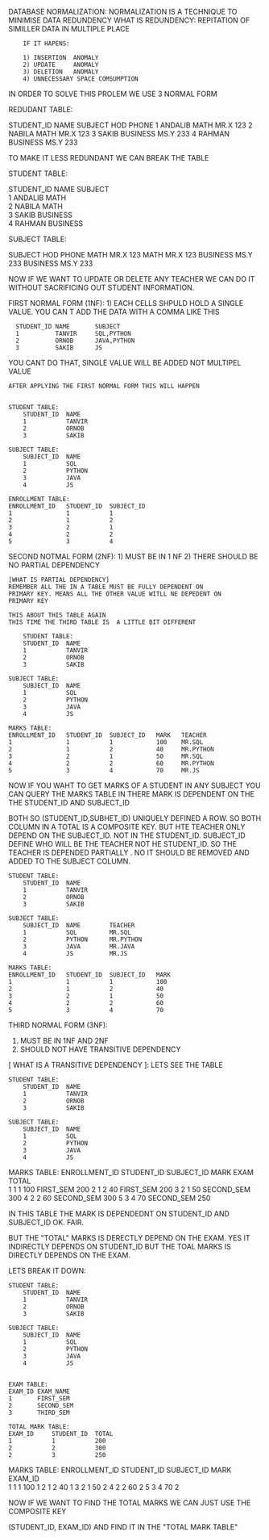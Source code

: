 DATABASE NORMALIZATION:
	NORMALIZATION IS A TECHNIQUE TO MINIMISE DATA REDUNDENCY
	WHAT IS REDUNDENCY:
		REPITATION OF SIMILLER DATA IN MULTIPLE PLACE

		IF IT HAPENS:

		1) INSERTION  ANOMALY
		2) UPDATE     ANOMALY
		3) DELETION   ANOMALY
		4) UNNECESSARY SPACE COMSUMPTION

IN ORDER TO SOLVE THIS PROLEM WE USE 3 NORMAL FORM

REDUDANT TABLE:

STUDENT_ID		NAME		SUBJECT		HOD		PHONE
1 				ANDALIB		MATH        MR.X    123
2               NABILA 		MATH        MR.X    123
3               SAKIB		BUSINESS	MS.Y    233
4				RAHMAN		BUSINESS	MS.Y    233

TO MAKE IT LESS REDUNDANT WE CAN BREAK THE TABLE



STUDENT TABLE:

STUDENT_ID		NAME		SUBJECT		
1 				ANDALIB		MATH        
2               NABILA 		MATH        
3               SAKIB		BUSINESS	
4				RAHMAN		BUSINESS	


SUBJECT TABLE:

SUBJECT		HOD		PHONE
MATH        MR.X    123
MATH        MR.X    123
BUSINESS	MS.Y    233
BUSINESS	MS.Y    233


NOW IF WE WANT TO UPDATE OR DELETE ANY TEACHER WE CAN DO IT WITHOUT SACRIFICING OUT STUDENT INFORMATION.








FIRST NORMAL FORM (1NF):
	1) EACH CELLS SHPULD HOLD A SINGLE VALUE.
	   YOU CAN T ADD THE DATA WITH A COMMA LIKE
	   THIS

	  STUDENT_ID NAME		SUBJECT
	  1 		 TANVIR		SQL,PYTHON
	  2          ORNOB   	JAVA,PYTHON
	  3          SAKIB   	JS

YOU CANT DO THAT, SINGLE VALUE WILL BE ADDED NOT MULTIPEL VALUE

	AFTER APPLYING THE FIRST NORMAL FORM THIS WILL HAPPEN


	STUDENT TABLE:
		STUDENT_ID 	NAME
		1           TANVIR
		2           ORNOB
		3           SAKIB

	SUBJECT TABLE:
		SUBJECT_ID  NAME
        1           SQL
        2           PYTHON
        3           JAVA
        4           JS

	ENROLLMENT TABLE:
	ENROLLMENT_ID	STUDENT_ID	SUBJECT_ID
	1               1           1
	2               1           2
	3               2           1
	4               2           2
	5               3           4








SECOND NOTMAL FORM (2NF):
	1) MUST BE IN 1 NF
	2) THERE SHOULD BE NO PARTIAL DEPENDENCY

	[WHAT IS PARTIAL DEPENDENCY]
	REMEMBER ALL THE IN A TABLE MUST BE FULLY DEPENDENT ON
	PRIMARY KEY. MEANS ALL THE OTHER VALUE WITLL NE DEPEDENT ON 
	PRIMARY KEY

	THIS ABOUT THIS TABLE AGAIN
	THIS TIME THE THIRD TABLE IS  A LITTLE BIT DIFFERENT

		STUDENT TABLE:
		STUDENT_ID 	NAME
		1           TANVIR
		2           ORNOB
		3           SAKIB

	SUBJECT TABLE:
		SUBJECT_ID  NAME
        1           SQL
        2           PYTHON
        3           JAVA
        4           JS

	MARKS TABLE:
	ENROLLMENT_ID	STUDENT_ID	SUBJECT_ID   MARK	TEACHER
	1               1           1 			 100	MR.SQL
	2               1           2            40		MR.PYTHON
	3               2           1            50		MR.SQL
	4               2           2 			 60		MR.PYTHON
	5               3           4			 70		MR.JS


NOW IF YOU WAHT TO GET MARKS OF A STUDENT IN ANY SUBJECT YOU CAN QUERY THE MARKS TABLE
IN THERE MARK IS DEPENDENT ON THE THE STUDENT_ID AND SUBJECT_ID

BOTH SO (STUDENT_ID,SUBHET_ID) UNIQUELY DEFINED A ROW. SO BOTH COLUMN IN A TOTAL IS A COMPOSITE KEY. BUT HTE TEACHER ONLY DEPEND ON THE SUBJECT_ID. NOT IN THE STUDENT_ID. SUBJECT_ID DEFINE WHO WILL BE THE TEACHER NOT HE STUDENT_ID.
SO THE TEACHER IS DEPENDED PARTIALLY . NO IT  SHOULD BE REMOVED AND ADDED TO THE SUBJECT COLUMN. 



	STUDENT TABLE:
		STUDENT_ID 	NAME
		1           TANVIR
		2           ORNOB
		3           SAKIB

	SUBJECT TABLE:
		SUBJECT_ID  NAME		TEACHER
        1           SQL 		MR.SQL
        2           PYTHON 		MR.PYTHON
        3           JAVA        MR.JAVA
        4           JS          MR.JS

	MARKS TABLE:
	ENROLLMENT_ID	STUDENT_ID	SUBJECT_ID   MARK	
	1               1           1 			 100	
	2               1           2            40		
	3               2           1            50		
	4               2           2 			 60		
	5               3           4			 70		


THIRD NORMAL FORM (3NF):

1) MUST BE IN 1NF AND 2NF
2) SHOULD NOT HAVE TRANSITIVE DEPENDENCY

[ WHAT IS A TRANSITIVE DEPENDENCY ]:
 	LETS SEE THE TABLE

 	STUDENT TABLE:
		STUDENT_ID 	NAME
		1           TANVIR
		2           ORNOB
		3           SAKIB

	SUBJECT TABLE:
		SUBJECT_ID  NAME
        1           SQL
        2           PYTHON
        3           JAVA
        4           JS

MARKS TABLE:
ENROLLMENT_ID	STUDENT_ID	SUBJECT_ID   MARK	EXAM	   TOTAL	 
1               1           1 			 100	FIRST_SEM  200
2               1           2            40		FIRST_SEM  200
3               2           1            50		SECOND_SEM 300
4               2           2 			 60		SECOND_SEM 300
5               3           4			 70		SECOND_SEM 250



IN THIS TABLE THE MARK IS DEPENDEDNT ON STUDENT_ID AND SUBJECT_ID
OK. FAIR.

BUT THE "TOTAL" MARKS IS DERECTLY DEPEND ON THE EXAM. YES IT INDIRECTLY DEPENDS ON STUDENT_ID BUT THE TOAL MARKS IS DIRECTLY DEPENDS ON THE EXAM.


LETS BREAK IT DOWN:


 	STUDENT TABLE:
		STUDENT_ID 	NAME
		1           TANVIR
		2           ORNOB
		3           SAKIB

	SUBJECT TABLE:
		SUBJECT_ID  NAME
        1           SQL
        2           PYTHON
        3           JAVA
        4           JS


    EXAM TABLE:
    EXAM_ID	EXAM_NAME
    1 		FIRST_SEM
    2 		SECOND_SEM
    3 		THIRD_SEM

    TOTAL MARK TABLE:
    EXAM_ID 	STUDENT_ID	TOTAL
    1           1           200
    2           2           300
    2           3           250

MARKS TABLE:
ENROLLMENT_ID	STUDENT_ID	SUBJECT_ID   MARK	EXAM_ID	 
1               1           1 			 100	1
2               1           2            40		1
3               2           1            50		2
4               2           2 			 60		2
5               3           4			 70		2

NOW IF WE WANT TO FIND THE TOTAL MARKS WE CAN JUST USE THE COMPOSITE KEY

(STUDENT_ID, EXAM_ID) AND FIND  IT IN THE "TOTAL MARK TABLE"
